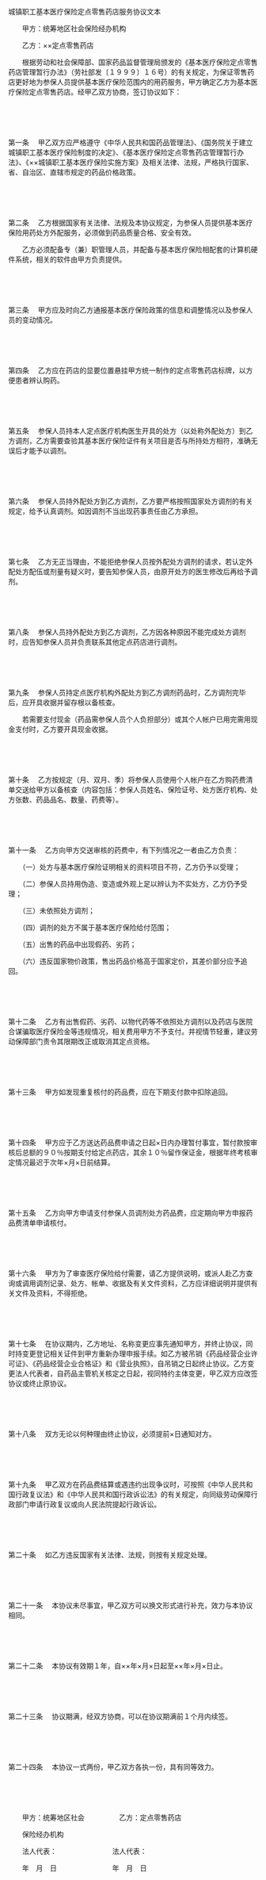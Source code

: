 



城镇职工基本医疗保险定点零售药店服务协议文本



 

　　甲方：统筹地区社会保险经办机构

　　乙方：××定点零售药店

　　根据劳动和社会保障部、国家药品监督管理局颁发的《基本医疗保险定点零售药店管理暂行办法》（劳社部发〔１９９９〕１６号）的有关规定，为保证零售药店更好地为参保人员提供基本医疗保险范围内的用药服务，甲方确定乙方为基本医疗保险定点零售药店。经甲乙双方协商，签订协议如下：

　　

　　

第一条
　甲乙双方应严格遵守《中华人民共和国药品管理法》、《国务院关于建立城镇职工基本医疗保险制度的决定》、《基本医疗保险定点零售药店管理暂行办法》、《××城镇职工基本医疗保险实施方案》及相关法律、法规，严格执行国家、省、自治区、直辖市规定的药品价格政策。

　　

　　

第二条
　乙方根据国家有关法律、法规及本协议规定，为参保人员提供基本医疗保险用药处方外配服务，必须做到药品质量合格、安全有效。

　　乙方必须配备专（兼）职管理人员，并配备与基本医疗保险相配套的计算机硬件系统，相关的软件由甲方负责提供。

　　

　　

第三条
　甲方应及时向乙方通报基本医疗保险政策的信息和调整情况以及参保人员的变动情况。

　　

　　

第四条
　乙方应在药店的显要位置悬挂甲方统一制作的定点零售药店标牌，以方便患者辨认购药。

　　

　　

第五条
　参保人员持本人定点医疗机构医生开具的处方（以处称外配处方）到乙方调剂，乙方需要查验其基本医疗保险证件有关项目是否与所持处方相符，准确无误后才能予以调剂。

　　

　　

第六条
　参保人员持外配处方到乙方调剂，乙方要严格按照国家处方调剂的有关规定，给予认真调剂。如因调剂不当出现药事责任由乙方承担。

　　

　　

第七条
　乙方无正当理由，不能拒绝参保人员按外配处方调剂的请求，若认定外配处方配伍或剂量有疑义时，要告知参保人员，由原开处方的医生修改后再给予调剂。

　　

　　

第八条
　参保人员持外配处方到乙方调剂，乙方因各种原因不能完成处方调剂时，应告知参保人员并负责联系其他定点药店进行调剂。

　　

　　

第九条
　参保人员持定点医疗机构外配处方到乙方调剂药品时，乙方调剂完毕后，应开具收据并留存根以备核查。

　　若需要支付现金（药品需参保人员个人负担部分）或其个人帐户已用完需用现金支付时，乙方要开具现金收据。

　　

　　

第十条
　乙方按规定（月、双月、季）将参保人员使用个人帐户在乙方购药费清单交送给甲方以备核查（内容包括：参保人员姓名、保险证号、处方医疗机构、处方张数、药品品名、数量、药费等）。

　　

　　

第十一条
　乙方向甲方交送审核的药费中，有下列情况之一者由乙方负责：

　　（一）处方与基本医疗保险证明相关的资料项目不符，乙方仍予以受理；

　　（二）参保人员持用伪造、变造或外观上足以辨认为不实处方，乙方仍予受理；

　　（三）未依照处方调剂；

　　（四）调剂的处方不属于基本医疗保险给付范围；

　　（五）出售的药品中出现假药、劣药；

　　（六）违反国家物价政策，售出药品价格高于国家定价，其差价部分应予追回。

　　

　　

第十二条
　乙方有出售假药、劣药、以物代药等不依照处方调剂以及药店与医院合谋骗取医疗保险金等违规情况，相关费用甲方不予支付。并视情节轻重，建议劳动保障部门责令其限期改正或取消其定点资格。

　　

　　

第十三条
　甲方如发现重复核付的药品费，应在下期支付款中扣除追回。

　　

　　

第十四条
　甲方应于乙方送达药品费申请之日起×日内办理暂付事宜，暂付款按审核后总额的９０％按期支付给定点药店，其余１０％留作保证金，根据年终考核审定情况最迟于次年×月×日前结算。

　　

　　

第十五条
　乙方向甲方申请支付参保人员调剂处方药品费，应定期向甲方申报药品费清单申请核付。

　　

　　

第十六条
　甲方为了审查医疗保险给付需要，请乙方提供说明，或派人赴乙方查询或调用调剂记录、处方、帐单、收据及有关文件资料，乙方应详细说明并提供有关文件及资料，不得拒绝。

　　

　　

第十七条
　在协议期内，乙方地址、名称变更应事先通知甲方，并终止协议，同时持变更登记相关证件到甲方重新办理申报手续。如乙方被吊销《药品经营企业许可证》、《药品经营企业合格证》和《营业执照》，自吊销之日起终止协议。乙方变更法人代表者，自药品主管机关核定之日起，视同特约主体变更，甲乙双方应改签协议或终止原协议。

　　

　　

第十八条
　双方无论以何种理由终止协议，必须提前×日通知对方。

　　

　　

第十九条
　甲乙双方在药品费结算或遇违约出现争议时，可按照《中华人民共和国行政复议法》和《中华人民共和国行政诉讼法》的有关规定，向同级劳动保障行政部门申请行政复议或向人民法院提起行政诉讼。

　　

　　

第二十条
　如乙方违反国家有关法律、法规，则按有关规定处理。

　　

　　

第二十一条
　本协议未尽事宜，甲乙双方可以换文形式进行补充，效力与本协议相同。

　　

　　

第二十二条
　本协议有效期１年，自××年×月×日起至××年×月×日止。

　　

　　

第二十三条
　协议期满，经双方协商，可以在协议期满前１个月内续签。

　　

　　

第二十四条
　本协议一式两份，甲乙双方各执一份，具有同等效力。

　　

　　

　　甲方：统筹地区社会　　　　　乙方：定点零售药店

　　保险经办机构　　　　　　　　　　　　　　　　　　

　　法人代表：　　　　　　　　法人代表：　　　　　　

　　年　月　日　　　　　　　　年　月　日